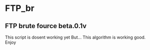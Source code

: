 # FTP_br
FTP brute fource beta.0.1v
--------------------------
This script is dosent working yet
But...
This algorithm is working good.
Enjoy
